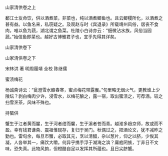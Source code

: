山家清供卷之上

鄱江士友命饮，供以酒煮菜，非菜也，纯以酒煮鲫鱼也。且云鲫稷所化，以酒煮之甚有益。以鱼名来，私窃疑之。及观赵与时《宾退录》所载靖州风俗，居丧不食肉，唯以鱼为蔬，湖北谓之鱼菜。杜陵小白诗亦云：“细微沾水族，风俗当园蔬。”始信鱼即菜也。越好古博雅君子也，宜乎先得其详矣。

山家清供卷下

山家清供卷之下

宋林洪 著  明周履靖 全校  陈继儒

蜜渍梅花

杨诚斋诗云：“瓮澄雪水酿春寒，蜜点梅花带露餐。”句里略无烟火气，更教谁上少陵坛？剥白梅肉少许，浸雪水，以梅花酿之，露一宿，取出蜜渍之，可荐酒。较之扫雪烹茶，风味不殊也。

持螯供

蟹生于江者黄而腥，生于河者绀而馨，生于溪者苍而青。越淮多趋京师，故或而不盈。幸有钱君谦斋、震祖惟砚存，复归于吴门。秋偶过之，把酒论文，犹不减昨之勤也。雷旬余，每旦市蟹，必取其元，烹以清醋，杂以葱片，仰之以脐，少俟其凝，人各举其一，痛饮大嚼。何异乎携手浮于湖海之滨？庸庖罔族，丁非日不文味，恐失真。此物风韵，但橙醋自足以发挥其所蕴也。且日尖脐蟹。